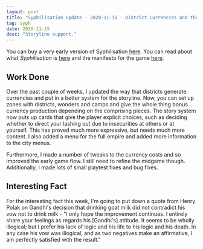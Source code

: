 ```yaml
---
layout: post
title: "Syphilisation Update - 2020-11-15 - District Currencies and the Storyline"
tag: syph
date: 2020-11-15
desc: "Storyline support."
---
```



You can buy a very early version of Syphilisation [here](https://whynotgames.itch.io/nikhil-murthys-syphilisation). You can read about what *Syphilisation* is [here](/blog/syph/announce) and the manifesto for the game [here](/blog/syph/newManifesto).

## Work Done

Over the past couple of weeks, I updated the way that districts generate currencies and put in a better system for the storyline. Now, you can set up zones with districts, wonders and camps and give the whole thing bonus currency production depending on the comprising pieces. The story system now puts up cards that give the player explicit choices, such as deciding whether to direct your lashing out due to insecurities at others or at yourself. This has proved much more expressive, but needs much more content. I also added a menu for the full empire and added more information to the city menus.


Furthermore, I made a number of tweaks to the currency costs and so improved the early game flow. I still need to refine the midgame though. Additionally, I made lots of small playtest fixes and bug fixes.

## Interesting Fact

For the interesting fact this week, I'm going to put down a quote from Henry Polak on Gandhi's decision that drinking goat milk did not contradict his vow not to drink milk - "I only hope the improvement continues. I entirely share your feelings as regards his [Gandhi's] attitude. It seems to be wholly illogical; but I prefer his lack of logic and his life to his logic and his death. In any case his vow was illogical, and as two negatives make an affirmative, I am perfectly satisfied with the result."

